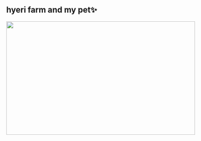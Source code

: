 ## hyeri farm and my pet✨


<a href="https://github.com/devxb/gitanimals">
<img
  src="https://render.gitanimals.org/farms/yu-hyeri"
  width="500"
  height="300"
/>
</a>
  

<!--
 is a ✨ _special_ ✨ repository because its `README.md` (this file) appears on your GitHub profile.

Here are some ideas to get you started:

- 🔭 I’m currently working on ...
- 🌱 I’m currently learning ...
- 👯 I’m looking to collaborate on ...
- 🤔 I’m looking for help with ...
- 💬 Ask me about ...
- 📫 How to reach me: ...
- 😄 Pronouns: ...
- ⚡ Fun fact: ...
-->
